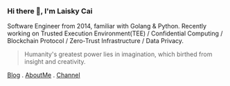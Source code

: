 ### Hi there 👋, I'm Laisky Cai

Software Engineer from 2014, familiar with Golang & Python. Recently working on Trusted Execution Environment(TEE) / Confidential Computing / Blockchain Protocol / Zero-Trust Infrastructure / Data Privacy.

> Humanity's greatest power lies in imagination, which birthed from insight and creativity.

[Blog](https://blog.laisky.com/archives/1/) . [AboutMe](https://about.me/laisky) . [Channel](https://t.me/laiskynotes)
